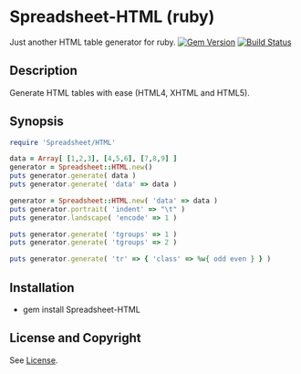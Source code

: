 Spreadsheet-HTML (ruby)
=======================
Just another HTML table generator for ruby. [![Gem Version](https://badge.fury.io/rb/Spreadsheet-HTML.svg)](https://rubygems.org/gems/Spreadsheet-HTML) [![Build Status](https://api.travis-ci.org/jeffa/spreadsheet-html-ruby.svg?branch=master)](https://travis-ci.org/jeffa/spreadsheet-html-ruby)

Description
-----------
Generate HTML tables with ease (HTML4, XHTML and HTML5).

Synopsis
--------
```ruby
require 'Spreadsheet/HTML'

data = Array[ [1,2,3], [4,5,6], [7,8,9] ]
generator = Spreadsheet::HTML.new()
puts generator.generate( data )
puts generator.generate( 'data' => data )

generator = Spreadsheet::HTML.new( 'data' => data )
puts generator.portrait( 'indent' => "\t" )
puts generator.landscape( 'encode' => 1 )

puts generator.generate( 'tgroups' => 1 )
puts generator.generate( 'tgroups' => 2 )

puts generator.generate( 'tr' => { 'class' => %w{ odd even } } )
```

Installation
------------
* gem install Spreadsheet-HTML

License and Copyright
---------------------
See [License](License.md).

